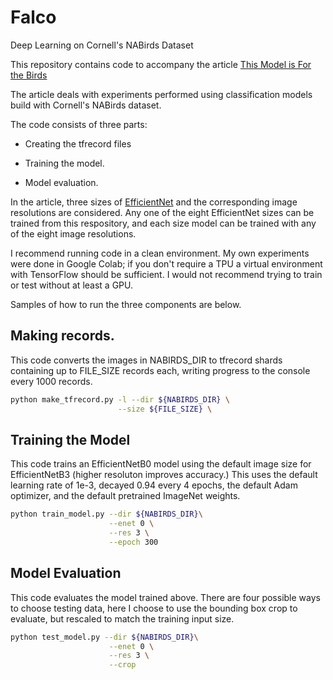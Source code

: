 # Falco
Deep Learning on Cornell's NABirds Dataset

This repository contains code to accompany the article
[This Model is For the Birds](https://towardsdatascience.com/this-model-is-for-the-birds-6d55060d9074)

The article deals with experiments performed using classification models build with
Cornell's NABirds dataset.

The code consists of three parts:

* Creating the tfrecord files 

* Training the model.

* Model evaluation.

In the article, three sizes of [EfficientNet](https://github.com/qubvel/efficientnet) and the corresponding image resolutions are considered.
Any one of the eight EfficientNet sizes can be trained from this respository, and each size model
can be trained with any of the eight image resolutions.

I recommend running code in a clean environment. My own experiments were done in Google Colab;
if you don't require a TPU a virtual environment with TensorFlow should be sufficient. I would not
recommend trying to train or test without at least a GPU.

Samples of how to run the three components are below.

## Making records.

This code converts the images in NABIRDS_DIR to tfrecord shards containing up to FILE_SIZE records
each, writing progress to the console every 1000 records.

```bash
python make_tfrecord.py -l --dir ${NABIRDS_DIR} \
                        --size ${FILE_SIZE} \                    
```

## Training the Model

This code trains an EfficientNetB0 model using the default image size for EfficientNetB3 (higher
resoluton improves accuracy.) This uses the default learning rate of 1e-3, decayed 0.94 every 4
epochs, the default Adam optimizer, and the default pretrained ImageNet weights.

```bash
python train_model.py --dir ${NABIRDS_DIR}\
                      --enet 0 \
                      --res 3 \
                      --epoch 300
```

## Model Evaluation

This code evaluates the model trained above. There are four possible ways to choose testing data,
here I choose to use the bounding box crop to evaluate, but rescaled to match the training input
size.

```bash
python test_model.py --dir ${NABIRDS_DIR}\
                      --enet 0 \
                      --res 3 \
                      --crop
```